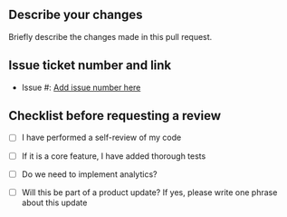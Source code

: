 ## Describe your changes

Briefly describe the changes made in this pull request.

## Issue ticket number and link

- Issue #: [Add issue number here](insert_link_here)

## Checklist before requesting a review

- [ ] I have performed a self-review of my code
- [ ] If it is a core feature, I have added thorough tests
- [ ] Do we need to implement analytics?
- [ ] Will this be part of a product update? If yes, please write one 
phrase about this update

